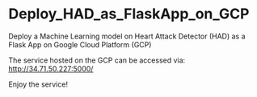 # Deploy_HAD_as_FlaskApp_on_GCP
Deploy a Machine Learning model on Heart Attack Detector (HAD) as a Flask App on Google Cloud Platform (GCP)

The service hosted on the GCP can be accessed via: http://34.71.50.227:5000/

Enjoy the service!

